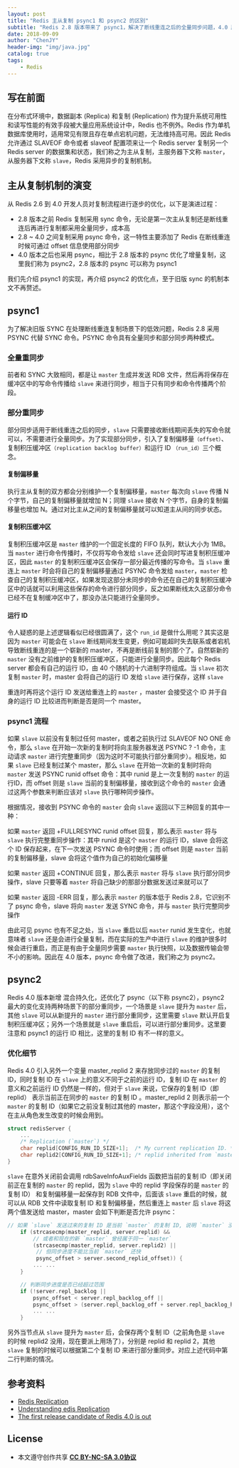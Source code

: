 ```yaml
---
layout: post
title: "Redis 主从复制 psync1 和 psync2 的区别"
subtitle: "Redis 2.8 版本带来了 psync1，解决了断线重连之后的全量同步问题，4.0 版本带来了其改进版 psync2，解决了主从切换和 slave 重启导致的全量同步问题。"
date: 2018-09-09
author: "ChenJY"
header-img: "img/java.jpg"
catalog: true
tags: 
    - Redis
---
```


## 写在前面
在分布式环境中，数据副本 (Replica) 和复制 (Replication) 作为提升系统可用性和读写性能的有效手段被大量应用系统设计中，Redis 也不例外。Redis 作为单机数据库使用时，适用常见有限且存在单点宕机问题，无法维持高可用。因此 Redis 允许通过 SLAVEOF 命令或者 slaveof 配置项来让一个 Redis server 复制另一个 Redis server 的数据集和状态，我们称之为主从复制，主服务器下文称 `master`，从服务器下文称 `slave`，Redis 采用异步的复制机制。

## 主从复制机制的演变
从 Redis 2.6 到 4.0 开发人员对复制流程进行逐步的优化，以下是演进过程：

* 2.8 版本之前 Redis 复制采用 sync 命令，无论是第一次主从复制还是断线重连后再进行复制都采用全量同步，成本高
* 2.8 ~ 4.0 之间复制采用 psync 命令，这一特性主要添加了 Redis 在断线重连时候可通过 offset 信息使用部分同步
* 4.0 版本之后也采用 psync，相比于 2.8 版本的 psync 优化了增量复制，这里我们称为 psync2，2.8 版本的 psync 可以称为 psync1

我们先介绍 psync1 的实现，再介绍 psync2 的优化点，至于旧版 sync 的机制本文不再赘述。

## psync1
为了解决旧版 SYNC 在处理断线重连复制场景下的低效问题，Redis 2.8 采用 PSYNC 代替 SYNC 命令。PSYNC 命令具有全量同步和部分同步两种模式。

### 全量重同步
前者和 SYNC 大致相同，都是让 `master` 生成并发送 RDB 文件，然后再将保存在缓冲区中的写命令传播给 `slave` 来进行同步，相当于只有同步和命令传播两个阶段。

### 部分重同步
部分同步适用于断线重连之后的同步，`slave` 只需要接收断线期间丢失的写命令就可以，不需要进行全量同步。为了实现部分同步，引入了复制偏移量`（offset）`、复制积压缓冲区`（replication backlog buffer）`和运行 ID `（run_id）`三个概念。

#### 复制偏移量
执行主从复制的双方都会分别维护一个复制偏移量，`master` 每次向 `slave` 传播 N 个字节，自己的复制偏移量就增加 N；同理 `slave` 接收 N 个字节，自身的复制偏移量也增加 N。通过对比主从之间的复制偏移量就可以知道主从间的同步状态。

#### 复制积压缓冲区
复制积压缓冲区是 `master` 维护的一个固定长度的 FIFO 队列，默认大小为 1MB。当 `master` 进行命令传播时，不仅将写命令发给 `slave` 还会同时写进复制积压缓冲区，因此 `master` 的复制积压缓冲区会保存一部分最近传播的写命令。当 `slave` 重连上 `master` 时会将自己的复制偏移量通过 PSYNC 命令发给 `master`，`master` 检查自己的复制积压缓冲区，如果发现这部分未同步的命令还在自己的复制积压缓冲区中的话就可以利用这些保存的命令进行部分同步，反之如果断线太久这部分命令已经不在复制缓冲区中了，那没办法只能进行全量同步。

#### 运行 ID
令人疑惑的是上述逻辑看似已经很圆满了，这个 `run_id` 是做什么用呢？其实这是因为 `master` 可能会在 `slave` 断线期间发生变更，例如可能超时失去联系或者宕机导致断线重连的是一个崭新的 master，不再是断线前复制的那个了。自然崭新的 `master` 没有之前维护的复制积压缓冲区，只能进行全量同步。因此每个 Redis server 都会有自己的运行 ID，由 40 个随机的十六进制字符组成。当 `slave` 初次复制 `master` 时，master 会将自己的运行 ID 发给 `slave` 进行保存，这样 `slave`

重连时再将这个运行  ID 发送给重连上的 `master` ，master 会接受这个 ID 并于自身的运行 ID 比较进而判断是否是同一个 master。

### psync1 流程
如果 `slave` 以前没有复制过任何 master，或者之前执行过 SLAVEOF NO ONE 命令，那么 `slave` 在开始一次新的复制时将向主服务器发送 PSYNC ? -1 命令，主动请求 `master` 进行完整重同步（因为这时不可能执行部分重同步）。相反地，如果 `slave` 已经复制过某个 master，那么 `slave` 在开始一次新的复制时将向 `master` 发送 PSYNC runid offset 命令：其中 runid 是上一次复制的 `master` 的运行ID，而 offset 则是 `slave` 当前的复制偏移量，接收到这个命令的 `master` 会通过这两个参数来判断应该对 `slave` 执行哪种同步操作。

根据情况，接收到 PSYNC 命令的 `master` 会向 `slave` 返回以下三种回复的其中一种：

如果 `master` 返回 +FULLRESYNC runid offset 回复，那么表示 `master` 将与 `slave` 执行完整重同步操作：其中 runid 是这个 `master` 的运行 ID，slave 会将这个 ID 保存起来，在下一次发送 PSYNC 命令时使用；而 offset 则是 `master` 当前的复制偏移量，slave 会将这个值作为自己的初始化偏移量

如果 `master` 返回 +CONTINUE 回复，那么表示 `master` 将与 `slave` 执行部分同步操作，slave 只要等着 `master` 将自己缺少的那部分数据发送过来就可以了

如果 `master` 返回 -ERR 回复，那么表示 `master` 的版本低于 Redis 2.8，它识别不了 psync 命令，slave 将向 `master` 发送 SYNC 命令，并与 `master` 执行完整同步操作

由此可见 psync 也有不足之处，当 `slave` 重启以后 `master` runid 发生变化，也就意味者 `slave` 还是会进行全量复制，而在实际的生产中进行 `slave` 的维护很多时候会进行重启，而正是有由于全量同步需要 `master` 执行快照，以及数据传输会带不小的影响。因此在 4.0 版本，psync 命令做了改进，我们称之为 psync2。

## psync2
Redis 4.0 版本新增 混合持久化，还优化了 psync（以下称 psync2），psync2 最大的变化支持两种场景下的部分重同步，一个场景是 `slave` 提升为 `master` 后，其他 `slave` 可以从新提升的 `master` 进行部分重同步，这里需要 `slave` 默认开启复制积压缓冲区；另外一个场景就是 `slave` 重启后，可以进行部分重同步。这里要注意和 psync1 的运行 ID 相比，这里的复制 ID 有不一样的意义。

### 优化细节
Redis 4.0 引入另外一个变量 master_replid 2 来存放同步过的 `master` 的复制 ID，同时复制 ID 在 `slave` 上的意义不同于之前的运行 ID，复制 ID 在 `master` 的意义和之前运行 ID 仍然是一样的，但对于 `slave` 来说，它保存的复制 ID（即 replid） 表示当前正在同步的 `master` 的复制 ID 。master_replid 2  则表示前一个 `master` 的复制 ID（如果它之前没复制过其他的 master，那这个字段没用），这个在主从角色发生改变的时候会用到。

```c
struct redisServer {
    ...
    /* Replication (`master`) */                                        
    char replid[CONFIG_RUN_ID_SIZE+1];  /* My current replication ID. */
    char replid2[CONFIG_RUN_ID_SIZE+1]; /* replid inherited from `master`*/ 
}
```

`slave` 在意外关闭前会调用 rdbSaveInfoAuxFields 函数把当前的复制 ID（即关闭前正在复制的 `master` 的 replid，因为 `slave` 中的 replid 字段保存的是 `master` 的复制 ID） 和复制偏移量一起保存到 RDB 文件中，后面该 `slave` 重启的时候，就可以从 RDB 文件中读取复制 ID 和复制偏移量，然后重连上 `master` 后 `slave` 将这两个值发送给 master，master 会如下判断是否允许 psync：

```c
// 如果 `slave` 发送过来的复制 ID 是当前 `master` 的复制 ID, 说明 `master` 没变过
    if (strcasecmp(master_replid, server.replid) &&   
        // 或者和现在的新 `master` 曾经属于同一 `master`
        (strcasecmp(master_replid, server.replid2) ||      
         // 但同步进度不能比当前 `master` 还快
         psync_offset > server.second_replid_offset)) {
      	... ...
    }

    // 判断同步进度是否已经超过范围
    if (!server.repl_backlog ||                                                        
        psync_offset < server.repl_backlog_off ||                                      
        psync_offset > (server.repl_backlog_off + server.repl_backlog_histlen)) {                                                                                  
        ... ...
    }  
```

另外当节点从 `slave` 提升为 `master` 后，会保存两个复制 ID（之前角色是 `slave` 的时候 replid2 没用，现在要派上用场了），分别是 replid 和 replid 2，其他 `slave` 复制的时候可以根据第二个复制 ID 来进行部分重同步。对应上述代码中第二行判断的情况。

## 参考资料
* [Redis Replication](https://redis.io/topics/replication)
* [Understanding edis Replication](https://docs.aws.amazon.com/AmazonElastiCache/latest/red-ug/Replication.Redis.Groups.html)
* [The first release candidate of Redis 4.0 is out](http://antirez.com/news/110)

## License
* 本文遵守创作共享 <a href="https://creativecommons.org/licenses/by-nc-sa/3.0/cn/" target="_blank"><b>CC BY-NC-SA 3.0协议</b></a>



